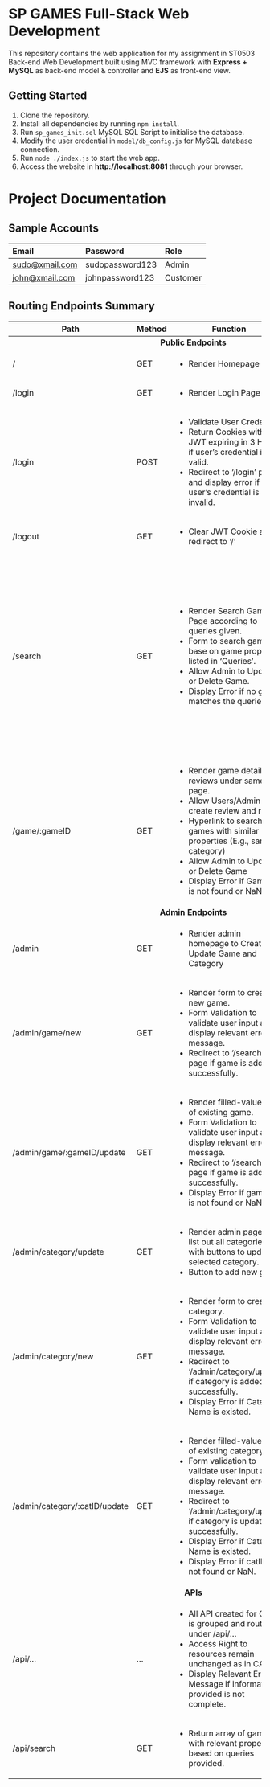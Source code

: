 # SP GAMES Full-Stack Web Development
This repository contains the web application for my assignment in ST0503 Back-end Web Development built using MVC framework with **Express + MySQL** as back-end model & controller and **EJS** as front-end view.

## Getting Started
1. Clone the repository.
2. Install all dependencies by running `npm install`.
2. Run `sp_games_init.sql` MySQL SQL Script to initialise the database.
3. Modify the user credential in `model/db_config.js` for MySQL database connection.
4. Run `node ./index.js` to start the web app.
5. Access the website in **http://localhost:8081** through your browser.

# Project Documentation

## Sample Accounts
| Email         | Password        | Role      |
|:--            | :--             | :--       |
| sudo@xmail.com| sudopassword123 | Admin     |
|john@xmail.com | johnpassword123 | Customer  |

## Routing Endpoints Summary
<table>
    <thead>
        <th>Path</th>
        <th>Method</th>
        <th>Function</th>
        <th>Remarks</th>
    </thead>
    <tbody>
        <tr>
            <td colspan=4 style='text-align:center;'><b>Public Endpoints</b></td>
        </tr>
        <tr>
            <td>/</td>
            <td>GET</td>
            <td>
                <ul><li>Render Homepage</li></ul>
            </td>
            <td></td>
        </tr>
        <tr>
            <td>/login</td>
            <td>GET</td>
            <td>
                <ul><li>Render Login Page</li></ul>
            </td>
            <td></td>
        </tr>
        <tr>
            <td>/login</td>
            <td>POST</td>
            <td>
                <ul>
                    <li>Validate User Credential</li>
                    <li>Return Cookies with JWT expiring in 3 Hours if user’s credential is valid.</li>
                    <li>Redirect to ‘/login’ page and display error if user’s credential is invalid.</li>
                </ul>
            </td>
            <td>User id and type (*Role*) is encoded in payload of JWT.</td>
        </tr>
        <tr>
            <td>/logout</td>
            <td>GET</td>
            <td>
                <ul>
                    <li>Clear JWT Cookie and redirect to ‘/’</li>
                </ul>
            </td>
            <td></td>
        </tr>
        <tr>
            <td>/search</td>
            <td>GET</td>
            <td>
                <ul>
                    <li>Render Search Game Page according to queries given.</li>
                    <li>Form to search game base on game properties listed in ‘Queries’.</li>
                    <li>Allow Admin to Update or Delete Game.</li>
                    <li>Display Error if no game matches the queries.</li>
                </ul>
            </td>
            <td>
                <em>Queries</em>
                <ul>
                    <li>?id: Game ID</li>
                    <li>?title: Game Title</li>
                    <li>?max: Maximum Price</li>
                    <li>?min: Minimum Price</li>
                    <li>?year :Year Released</li>
                    <li>?cat: Category Name</li>
                    <li>?platform: Game Platform</li>
                    <li>?sortBy: Sort Price by ascending(asc) / descending(desc) or default(def)</li>
                </ul>
            </td>
        </tr>
        <tr>
            <td>/game/:gameID</td>
            <td>GET</td>
            <td>
                <ul>
                    <li>Render game details and reviews under same page.</li>
                    <li>Allow Users/Admin to create review and rating.</li>
                    <li>Hyperlink to search games with similar properties (E.g., same category) </li>
                    <li>Allow Admin to Update or Delete Game</li>
                    <li>Display Error if Game Id is not found or NaN.	</li>
                <ul>
            </td>
            <td></td>
        </tr>
        <tr>
            <td colspan=4 style='text-align:center;'><b>Admin Endpoints</b></td>
        </tr>
        <tr>
        <td>/admin</td>
        <td>GET	</td>
        <td>
            <ul>
                <li>Render admin homepage to Create or Update Game and Category</li>
            </ul>
        </td>
        <td rowspan = 6>Display Error if absence of JWT cookie or JWT  cookie provided is not an Admin token.</td>
        </tr>
        <tr>
            <td>/admin/game/new	</td>
            <td>GET	</td>
            <td>
                <ul>
                    <li>Render form to create new game.</li>
                    <li>Form Validation to validate user input and display relevant error message.</li>
                    <li>Redirect to ‘/search’ page if game is added successfully.	</li>
                </ul>
            </td>
        </tr>
        <tr>
            <td>/admin/game/:gameID/update</td>
            <td>GET	</td>
            <td>
                <ul>
                    <li>Render filled-value form of existing game.</li>
                    <li>Form Validation to validate user input and display relevant error message.</li>
                    <li>Redirect to ‘/search’ page if game is added successfully.</li>
                    <li>Display Error if gameID is not found or NaN.	</li>
                </ul>
            </td>
        </tr>
        <tr>
            <td>/admin/category/update	</td>
            <td>GET	</td>
            <td>
                <ul>
                    <li>Render admin page to list out all categories with buttons to update selected category.</li>
                    <li>Button to add new game	</li>
                </ul>
            </td>
        </tr>
        <tr>
            <td>/admin/category/new	</td>
            <td>GET	</td>
            <td>
                <ul>
                    <li>Render form to create category.</li>
                    <li>Form Validation to validate user input and display relevant error message.</li>
                    <li>Redirect to ‘/admin/category/update’ if category is added successfully.</li>
                    <li>Display Error if Category Name is existed.	</li>
                </ul>
            </td>
        </tr>
        <tr>
            <td>/admin/category/:catID/update</td>
            <td>GET	</td>
            <td>
                <ul>
                    <li>Render filled-value form of existing category.</li>
                    <li>Form validation to validate user input and display relevant error message.</li>
                    <li>Redirect to ‘/admin/category/update’ if category is updated successfully.</li>
                    <li>Display Error if Category Name is existed.</li>
                    <li>Display Error if catID is not found or NaN.	</li>
                </ul>
            </td>
        </tr>
        <tr>
            <td colspan=4 style='text-align:center;'><b>APIs</b></td>
        </tr>
        <tr>
            <td>/api/…</td>
            <td>…	</td>
            <td>
                <ul>
                    <li>All API created for CA1 is grouped and routed under /api/…</li>
                    <li>Access Right to resources remain unchanged as in CA1.</li>
                    <li>Display Relevant Error Message if information provided is not complete.</li>
                </ul>
            </td>
            <td></td>
        </tr>
        <tr>
            <td>/api/search</td>
            <td>GET	</td>
            <td>
                <ul>
                    <li>Return array of games with relevant properties based on queries provided.</li>
                </ul>
            </td>
            <td>Refer /search for queries available</td>
        </tr>
    </tbody>
</table>





